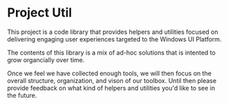 # Project Util
This project is a code library that provides helpers and utilities focused on delivering engaging user experiences targeted to the Windows UI Platform.

The contents of this library is a mix of ad-hoc solutions that is intented to grow organcially over time.

Once we feel we have collected enough tools, we will then focus on the overall structure, organization, and vison of our toolbox. Until then please provide feedback on what kind of helpers and utilities you'd like to see in the future.
 